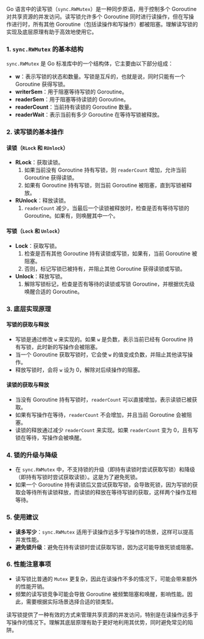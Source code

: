 Go 语言中的读写锁（`sync.RWMutex`）是一种同步原语，用于控制多个 Goroutine 对共享资源的并发访问。读写锁允许多个 Goroutine 同时进行读操作，但在写操作进行时，所有其他 Goroutine（包括读操作和写操作）都被阻塞。理解读写锁的实现及底层原理有助于高效地使用它。

### 1. **`sync.RWMutex` 的基本结构**

`sync.RWMutex` 是 Go 标准库中的一个结构体，它主要由以下部分组成：

- **w**：表示写锁的状态和数量。写锁是互斥的，也就是说，同时只能有一个 Goroutine 获得写锁。
- **writerSem**：用于阻塞等待写锁的 Goroutine。
- **readerSem**：用于阻塞等待读锁的 Goroutine。
- **readerCount**：当前持有读锁的 Goroutine 数量。
- **readerWait**：表示当前有多少 Goroutine 在等待写锁被释放。

### 2. **读写锁的基本操作**

#### 读锁（`RLock` 和 `RUnlock`）
- **RLock**：获取读锁。
  1. 如果当前没有 Goroutine 持有写锁，则 `readerCount` 增加，允许当前 Goroutine 获得读锁。
  2. 如果有 Goroutine 持有写锁，则当前 Goroutine 被阻塞，直到写锁被释放。
- **RUnlock**：释放读锁。
  1. `readerCount` 减少，当最后一个读锁被释放时，检查是否有等待写锁的 Goroutine。如果有，则唤醒其中一个。

#### 写锁（`Lock` 和 `Unlock`）
- **Lock**：获取写锁。
  1. 检查是否有其他 Goroutine 持有读锁或写锁，如果有，当前 Goroutine 被阻塞。
  2. 否则，标记写锁已被持有，并阻止其他 Goroutine 获得读锁或写锁。
- **Unlock**：释放写锁。
  1. 解除写锁标记，检查是否有等待的读锁或写锁 Goroutine，并根据优先级唤醒合适的 Goroutine。

### 3. **底层实现原理**

#### 写锁的获取与释放
- 写锁是通过修改 `w` 来实现的。如果 `w` 是负数，表示当前已经有 Goroutine 持有写锁，此时新的写操作会被阻塞。
- 当一个 Goroutine 获取写锁时，它会使 `w` 的值变成负数，并阻止其他读写操作。
- 释放写锁时，会将 `w` 设为 0，解除对后续操作的阻塞。

#### 读锁的获取与释放
- 当没有 Goroutine 持有写锁时，`readerCount` 可以直接增加，表示读锁已被获取。
- 如果有写操作在等待，`readerCount` 不会增加，并且当前 Goroutine 会被阻塞。
- 读锁的释放通过减少 `readerCount` 来实现。如果 `readerCount` 变为 0，且有写锁在等待，写操作会被唤醒。

### 4. **锁的升级与降级**
- 在 `sync.RWMutex` 中，不支持锁的升级（即持有读锁时尝试获取写锁）和降级（即持有写锁时尝试获取读锁）。这是为了避免死锁。
- 如果一个 Goroutine 持有读锁后又尝试获取写锁，会导致死锁，因为写锁的获取会等待所有读锁释放，而读锁的释放在等待写锁的获取，这样两个操作互相等待。

### 5. **使用建议**
- **读多写少**：`sync.RWMutex` 适用于读操作远多于写操作的场景，这样可以提高并发性能。
- **避免锁升级**：避免在持有读锁时尝试获取写锁，因为这可能导致死锁或阻塞。

### 6. **性能注意事项**
- 读写锁比普通的 `Mutex` 更复杂，因此在读操作不多的情况下，可能会带来额外的性能开销。
- 频繁的读写锁竞争可能会导致 Goroutine 被频繁阻塞和唤醒，影响性能。因此，需要根据实际场景选择合适的锁类型。

读写锁提供了一种有效的方式来管理共享资源的并发访问，特别是在读操作远多于写操作的情况下。理解其底层原理有助于更好地利用其优势，同时避免常见的陷阱。